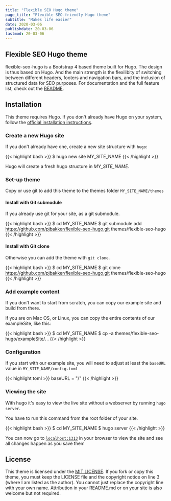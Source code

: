 ```yaml
---
title: "Flexible SEO Hugo theme"
page_title: "Flexible SEO-friendly Hugo theme"
subtitle: "Makes life easier"
date: 2020-03-06
publishdate: 20-03-06
lastmod: 20-03-06
---
```


## Flexible SEO Hugo theme

flexible-seo-hugo is a Bootstrap 4 based theme built for Hugo. The design is thus based on Hugo. And the main strength is the flexilibity of switching between different headers, footers and navigation bars, and the inclusion of structured data for SEO purposes. For documentation and the full feature list, check out the [README](https://github.com/pjbakker/flexible-seo-hugo/blob/master/README.md).

## Installation

This theme requires Hugo. If you don't already have Hugo on your system, follow the [official installation instructions](https://gohugo.io/getting-started/installing/).

### Create a new Hugo site

If you don't already have one, create a new site structure with `hugo`:

{{< highlight bash >}}
$ hugo new site MY_SITE_NAME
{{< /highlight >}}

Hugo will create a fresh hugo structure in *MY_SITE_NAME*.

### Set-up theme

Copy or use git to add this theme to the themes folder `MY_SITE_NAME/themes`

#### Install with Git submodule

If you already use git for your site, as a git submodule.

{{< highlight bash >}}
$ cd MY_SITE_NAME
$ git submodule add https://github.com/pjbakker/flexible-seo-hugo.git themes/flexible-seo-hugo
{{< /highlight >}}

#### Install with Git clone

Otherwise you can add the theme with `git clone`.

{{< highlight bash >}}
$ cd MY_SITE_NAME
$ git clone https://github.com/pjbakker/flexible-seo-hugo.git themes/flexible-seo-hugo
{{< /highlight >}}

### Add example content

If you don't want to start from scratch, you can copy our example site and build from there.

If you are on Mac OS, or Linux, you can copy the entire contents of our exampleSite, like this:

{{< highlight bash >}}
$ cd MY_SITE_NAME
$ cp -a themes/flexible-seo-hugo/exampleSite/. .
{{< /highlight >}}

### Configuration

If you start with our example site, you will need to adjust at least the `baseURL` value in `MY_SITE_NAME/config.toml`

{{< highlight toml >}}
baseURL = "/"
{{< /highlight >}}

### Viewing the site

With hugo it's easy to view the live site without a webserver by running `hugo server`.

You have to run this command from the root folder of your site.

{{< highlight bash >}}
$ cd MY_SITE_NAME
$ hugo server
{{< /highlight >}}

You can now go to [`localhost:1313`](http://localhost:1313) in your browser to view the site and see all changes happen as you save them

## License

This theme is licensed under the [MIT LICENSE](https://github.com/pjbakker/flexible-seo-hugo/blob/master/LICENSE). If you fork or copy this theme, you must keep the LICENSE file and the copyright notice on line 3 (where I am listed as the author). You cannot just replace the copyright line with your own name. Attribution in your README.md or on your site is also welcome but not required.
